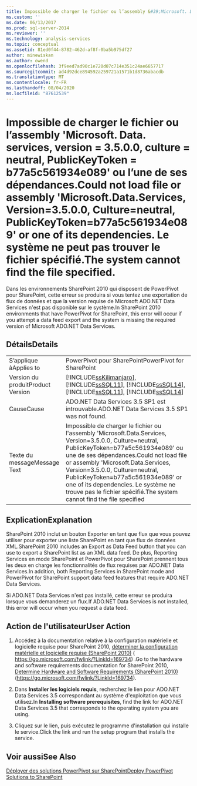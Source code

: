 ```yaml
---
title: Impossible de charger le fichier ou l’assembly &#39;Microsoft. Data. services, version = 3.5.0.0, culture = neutral, PublicKeyToken = b77a5c561934e089&#39; ou l’une de ses dépendances. Le système ne peut pas trouver le fichier spécifié. | Microsoft Docs
ms.custom: ''
ms.date: 06/13/2017
ms.prod: sql-server-2014
ms.reviewer: ''
ms.technology: analysis-services
ms.topic: conceptual
ms.assetid: 81ed0f44-8782-462d-af8f-0ba5b975df27
author: minewiskan
ms.author: owend
ms.openlocfilehash: 3f9eed7ad90c1e720d07c714e351c24ae6657717
ms.sourcegitcommit: ad4d92dce894592a259721a1571b1d8736abacdb
ms.translationtype: MT
ms.contentlocale: fr-FR
ms.lasthandoff: 08/04/2020
ms.locfileid: "87612539"
---
```

# <a name="could-not-load-file-or-assembly-39microsoftdataservices-version3500-cultureneutral-publickeytokenb77a5c561934e08939-or-one-of-its-dependencies-the-system-cannot-find-the-file-specified"></a><span data-ttu-id="f0d2e-104">Impossible de charger le fichier ou l’assembly &#39;Microsoft. Data. services, version = 3.5.0.0, culture = neutral, PublicKeyToken = b77a5c561934e089&#39; ou l’une de ses dépendances.</span><span class="sxs-lookup"><span data-stu-id="f0d2e-104">Could not load file or assembly &#39;Microsoft.Data.Services, Version=3.5.0.0, Culture=neutral, PublicKeyToken=b77a5c561934e089&#39; or one of its dependencies.</span></span> <span data-ttu-id="f0d2e-105">Le système ne peut pas trouver le fichier spécifié.</span><span class="sxs-lookup"><span data-stu-id="f0d2e-105">The system cannot find the file specified.</span></span>
  <span data-ttu-id="f0d2e-106">Dans les environnements SharePoint 2010 qui disposent de PowerPivot pour SharePoint, cette erreur se produira si vous tentez une exportation de flux de données et que la version requise de Microsoft ADO.NET Data Services n'est pas disponible sur le système.</span><span class="sxs-lookup"><span data-stu-id="f0d2e-106">In SharePoint 2010 environments that have PowerPivot for SharePoint, this error will occur if you attempt a data feed export and the system is missing the required version of Microsoft ADO.NET Data Services.</span></span>  
  
## <a name="details"></a><span data-ttu-id="f0d2e-107">Détails</span><span class="sxs-lookup"><span data-stu-id="f0d2e-107">Details</span></span>  
  
|||  
|-|-|  
|<span data-ttu-id="f0d2e-108">S’applique à</span><span class="sxs-lookup"><span data-stu-id="f0d2e-108">Applies to</span></span>|<span data-ttu-id="f0d2e-109">PowerPivot pour SharePoint</span><span class="sxs-lookup"><span data-stu-id="f0d2e-109">PowerPivot for SharePoint</span></span>|  
|<span data-ttu-id="f0d2e-110">Version du produit</span><span class="sxs-lookup"><span data-stu-id="f0d2e-110">Product Version</span></span>|[!INCLUDE[ssKilimanjaro](../../includes/sskilimanjaro-md.md)]<span data-ttu-id="f0d2e-111">, [!INCLUDE[ssSQL11](../../includes/sssql11-md.md)], [!INCLUDE[ssSQL14](../../includes/sssql14-md.md)]</span><span class="sxs-lookup"><span data-stu-id="f0d2e-111">, [!INCLUDE[ssSQL11](../../includes/sssql11-md.md)], [!INCLUDE[ssSQL14](../../includes/sssql14-md.md)]</span></span>|  
|<span data-ttu-id="f0d2e-112">Cause</span><span class="sxs-lookup"><span data-stu-id="f0d2e-112">Cause</span></span>|<span data-ttu-id="f0d2e-113">ADO.NET Data Services 3.5 SP1 est introuvable.</span><span class="sxs-lookup"><span data-stu-id="f0d2e-113">ADO.NET Data Services 3.5 SP1 was not found.</span></span>|  
|<span data-ttu-id="f0d2e-114">Texte du message</span><span class="sxs-lookup"><span data-stu-id="f0d2e-114">Message Text</span></span>|<span data-ttu-id="f0d2e-115">Impossible de charger le fichier ou l'assembly 'Microsoft.Data.Services, Version=3.5.0.0, Culture=neutral, PublicKeyToken=b77a5c561934e089' ou une de ses dépendances.</span><span class="sxs-lookup"><span data-stu-id="f0d2e-115">Could not load file or assembly 'Microsoft.Data.Services, Version=3.5.0.0, Culture=neutral, PublicKeyToken=b77a5c561934e089' or one of its dependencies.</span></span> <span data-ttu-id="f0d2e-116">Le système ne trouve pas le fichier spécifié.</span><span class="sxs-lookup"><span data-stu-id="f0d2e-116">The system cannot find the file specified</span></span>|  
  
## <a name="explanation"></a><span data-ttu-id="f0d2e-117">Explication</span><span class="sxs-lookup"><span data-stu-id="f0d2e-117">Explanation</span></span>  
 <span data-ttu-id="f0d2e-118">SharePoint 2010 inclut un bouton Exporter en tant que flux que vous pouvez utiliser pour exporter une liste SharePoint en tant que flux de données XML.</span><span class="sxs-lookup"><span data-stu-id="f0d2e-118">SharePoint 2010 includes an Export as Data Feed button that you can use to export a SharePoint list as an XML data feed.</span></span> <span data-ttu-id="f0d2e-119">De plus, Reporting Services en mode SharePoint et PowerPivot pour SharePoint prennent tous les deux en charge les fonctionnalités de flux requises par ADO.NET Data Services.</span><span class="sxs-lookup"><span data-stu-id="f0d2e-119">In addition, both Reporting Services in SharePoint mode and PowerPivot for SharePoint support data feed features that require ADO.NET Data Services.</span></span>  
  
 <span data-ttu-id="f0d2e-120">Si ADO.NET Data Services n'est pas installé, cette erreur se produira lorsque vous demanderez un flux.</span><span class="sxs-lookup"><span data-stu-id="f0d2e-120">If ADO.NET Data Services is not installed, this error will occur when you request a data feed.</span></span>  
  
## <a name="user-action"></a><span data-ttu-id="f0d2e-121">Action de l'utilisateur</span><span class="sxs-lookup"><span data-stu-id="f0d2e-121">User Action</span></span>  
  
1.  <span data-ttu-id="f0d2e-122">Accédez à la documentation relative à la configuration matérielle et logicielle requise pour SharePoint 2010, [déterminer la configuration matérielle et logicielle requise (SharePoint 2010)](https://go.microsoft.com/fwlink/?LinkId=169734) ( https://go.microsoft.com/fwlink/?LinkId=169734) .</span><span class="sxs-lookup"><span data-stu-id="f0d2e-122">Go to the hardware and software requirements documentation for SharePoint 2010, [Determine Hardware and Software Requirements (SharePoint 2010)](https://go.microsoft.com/fwlink/?LinkId=169734) (https://go.microsoft.com/fwlink/?LinkId=169734).</span></span>  
  
2.  <span data-ttu-id="f0d2e-123">Dans **Installer les logiciels requis**, recherchez le lien pour ADO.NET Data Services 3.5 correspondant au système d'exploitation que vous utilisez.</span><span class="sxs-lookup"><span data-stu-id="f0d2e-123">In **Installing software prerequisites**, find the link for ADO.NET Data Services 3.5 that corresponds to the operating system you are using.</span></span>  
  
3.  <span data-ttu-id="f0d2e-124">Cliquez sur le lien, puis exécutez le programme d'installation qui installe le service.</span><span class="sxs-lookup"><span data-stu-id="f0d2e-124">Click the link and run the setup program that installs the service.</span></span>  
  
## <a name="see-also"></a><span data-ttu-id="f0d2e-125">Voir aussi</span><span class="sxs-lookup"><span data-stu-id="f0d2e-125">See Also</span></span>  
 [<span data-ttu-id="f0d2e-126">Déployer des solutions PowerPivot sur SharePoint</span><span class="sxs-lookup"><span data-stu-id="f0d2e-126">Deploy PowerPivot Solutions to SharePoint</span></span>](deploy-power-pivot-solutions-to-sharepoint.md)  
  
  
